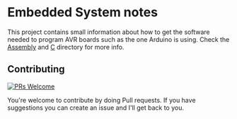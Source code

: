 # Embedded System notes

This project contains small information about how to get the software needed to program AVR boards such as the one Arduino is using. Check the [Assembly](/Assembly) and [C](/C) directory for more info.

## Contributing

[![PRs Welcome](https://img.shields.io/badge/PRs-welcome-brightgreen.svg?style=flat-square)](https://github.com/KTheXIII/embedded_system/pulls)

You're welcome to contribute by doing Pull requests. If you have suggestions you can create an issue and I'll get back to you.